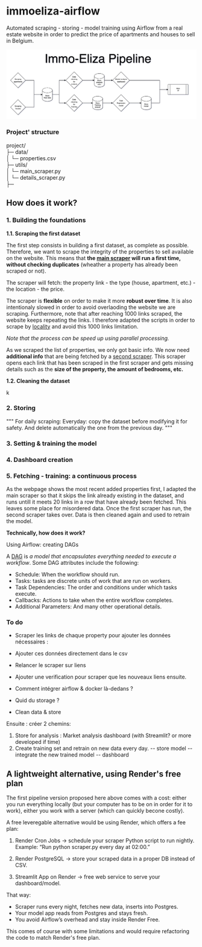 # immoeliza-airflow
Automated scraping - storing - model training using Airflow from a real estate website in order to predict the price of apartments and houses to sell in Belgium.

![alt text](assets/pipeline.png)


### Project' structure

project/  
├─ data/  
│  └─ properties.csv  
├─ utils/  
│  └─ main_scraper.py  
│  └─ details_scraper.py  
├─

## How does it work?

### 1. Building the foundations

**1.1. Scraping the first dataset**  

The first step consists in building a first dataset, as complete as possible. Therefore, we want to scrape the integrity of the properties to sell available on the website. This means that **the [main scraper](utils/main_scraper.py) will run a first time, without checking duplicates** (wheather a property has already been scraped or not).  

The scraper will fetch: the property link - the type (house, apartment, etc.) - the location - the price.

The scraper is **flexible** on order to make it more **robust over time**. It is also intentionaly slowed in order to avoid overlaoding the website we are scraping. Furthermore, note that after reaching 1000 links scraped, the website keeps repeating the links. I therefore adapted the scripts in order to scrape by [locality](data/code-postaux-belge.csv) and avoid this 1000 links limitation.  

_Note that the process can be speed up using parallel processing._   

As we scraped the list of properties, we only got basic info. We now need **additional info** that are being fetched by a [second scraper](utils/details_scraper.py). This scraper opens each link that has been scraped in the first scraper and gets missing details such as the **size of the property, the amount of bedrooms, etc.** 

**1.2. Cleaning the dataset**
  
k

### 2. Storing 

"""
For daily scraping:
Everyday: copy the dataset before modifying it for safety. And delete automatically the one from the previous day. 
"""

### 3. Setting & training the model

### 4. Dashboard creation

### 5. Fetching - training: a continuous process

As the webpage shows the most recent added properties first, I adapted the main scraper so that it skips the link already existing in the dataset, and runs untill it meets 20 links in a row that have already been fetched. This leaves some place for misordered data.
Once the first scraper has run, the second scraper takes over. Data is then cleaned again and used to retrain the model.  

**Technically, how does it work?**

Using Airflow: creating DAGs

A [DAG](https://airflow.apache.org/docs/apache-airflow/stable/core-concepts/dags.html) is _a model that encapsulates everything needed to execute a workflow_. Some DAG attributes include the following:
- Schedule: When the workflow should run.  
- Tasks: tasks are discrete units of work that are run on workers.  
- Task Dependencies: The order and conditions under which tasks execute.  
- Callbacks: Actions to take when the entire workflow completes.
- Additional Parameters: And many other operational details.


### To do
- Scraper les links de chaque property pour ajouter les données nécessaires : 

- Ajouter ces données directement dans le csv

- Relancer le scraper sur liens

- Ajouter une verification pour scraper que les nouveaux liens ensuite. 

- Comment intégrer airflow & docker là-dedans ?
- Quid du storage ? 

- Clean data & store

Ensuite : créer 2 chemins:
1. Store for analysis : Market analysis dashboard (with Streamlit? or more developed if time)
2. Create training set and retrain on new data every day. -- store model -- integrate the new trained model -- dashboard


## A lightweight alternative, using Render's free plan

The first pipeline version proposed here above comes with a cost: either you run everything locally (but your computer has to be on in order for it to work), either you work with a server (which can quickly becone costly).

A free leveregable alternative would be using Render, which offers a fee plan:

1. Render Cron Jobs → schedule your scraper Python script to run nightly.  
Example: “Run python scraper.py every day at 02:00.”

2. Render PostgreSQL → store your scraped data in a proper DB instead of CSV.  
3. Streamlit App on Render → free web service to serve your dashboard/model.

That way:

- Scraper runs every night, fetches new data, inserts into Postgres.  
- Your model app reads from Postgres and stays fresh.  
- You avoid Airflow’s overhead and stay inside Render Free.

This comes of course with some limitations and would require refactoring the code to match Render's free plan. 